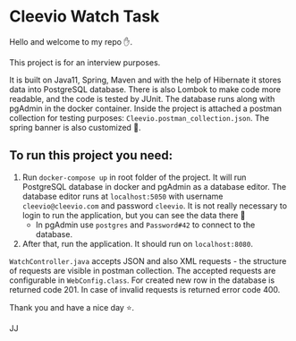 # Cleevio Watch Task

Hello and welcome to my repo :hand:.

This project is for an interview purposes.

It is built on Java11, Spring, Maven and with the help of Hibernate it stores data into PostgreSQL database. There is also Lombok to make code more readable, and the code is tested by JUnit. The database runs along with pgAdmin in the docker container. Inside the project is attached a postman collection for testing purposes: `Cleevio.postman_collection.json`. The spring banner is also customized :tada:.

## To run this project you need:
1. Run `docker-compose up` in root folder of the project. It will run PostgreSQL database in docker and pgAdmin as a database editor. The database editor runs at `localhost:5050` with username `cleevio@cleevio.com` and password `cleevio`. It is not really necessary to login to run the application, but you can see the data there :metal:
   * In pgAdmin use `postgres` and `Password#42` to connect to the database.
2. After that, run the application. It should run on `localhost:8080`.

`WatchController.java` accepts JSON and also XML requests - the structure of requests are visible in postman collection. The accepted requests are configurable in `WebConfig.class`. For created new row in the database is returned code 201. In case of invalid requests is returned error code 400.

Thank you and have a nice day :star:.

JJ